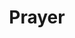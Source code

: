 ---
layout: piece
collection_: paintings
title: Prayer
image: prayer.jpg
media: Acrylic
dimensions: 14" x 17"
description: Painted with popsicle sticks on board.
price: $200
create_date: 2015
---